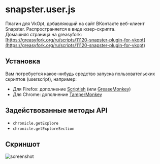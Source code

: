 # snapster.user.js
Плагин для VkOpt, добавляющий на сайт ВКонтакте веб-клиент Snapster. Распространяется в виде юзер-скрипта.<br>
Домашняя страница на greasyfork: [https://greasyfork.org/ru/scripts/11120-snapster-plugin-for-vkopt](https://greasyfork.org/ru/scripts/11120-snapster-plugin-for-vkopt)

Установка
--
Вам потребуется какое-нибудь средство запуска пользовательских скриптов (userscript), например:
   - Для Firefox: дополнение [Scriptish](http://scriptish.org/) (или [GreaseMonkey](http://www.greasespot.net/))
   - Для Chrome: дополнение [TamperMonkey](https://chrome.google.com/webstore/detail/tampermonkey/dhdgffkkebhmkfjojejmpbldmpobfkfo?hl=ru)

## Задействованные методы API

   - `chronicle.getExplore`
   - `chronicle.getExploreSection`
   
## Скриншот

![screenshot](https://cloud.githubusercontent.com/assets/2682026/8810822/5c2bc40c-2ffa-11e5-9ea9-fabb054ef465.jpg)